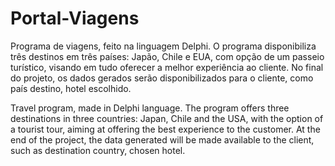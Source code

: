 # Portal-Viagens
Programa de viagens, feito na linguagem Delphi. O programa disponibiliza três destinos em três países: Japão, Chile e EUA, com opção de um passeio turístico, visando em tudo oferecer a melhor experiência ao cliente. No final do projeto, os dados gerados serão disponibilizados para o cliente, como país destino, hotel escolhido.

Travel program, made in Delphi language. The program offers three destinations in three countries: Japan, Chile and the USA, with the option of a tourist tour, aiming at offering the best experience to the customer. At the end of the project, the data generated will be made available to the client, such as destination country, chosen hotel.

